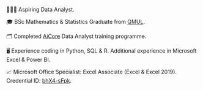 👨🏻‍💻 Aspiring Data Analyst.

🎓 BSc Mathematics & Statistics Graduate from [QMUL](https://www.qmul.ac.uk).

🗂️ Completed [AiCore](https://www.theaicore.com) Data Analyst training programme.

🖥️ Experience coding in Python, SQL & R. Additional experience in Microsoft Excel & Power BI.

📈 Microsoft Office Specialist: Excel Associate (Excel & Excel 2019). Credential ID: [bhX4-sFpk](https://www.certiport.com/portal/pages/credentialverification.aspx).

<!--
**mihai0813/mihai0813** is a ✨ _special_ ✨ repository because its `README.md` (this file) appears on your GitHub profile.

Here are some ideas to get you started:

- 🔭 I’m currently working on ...
- 🌱 I’m currently learning ...
- 👯 I’m looking to collaborate on ...
- 🤔 I’m looking for help with ...
- 💬 Ask me about ...
- 📫 How to reach me: ...
- 😄 Pronouns: ...
- ⚡ Fun fact: ...
-->

